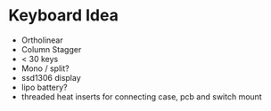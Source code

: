 # Keyboard Idea
- Ortholinear
- Column Stagger
- < 30 keys
- Mono / split?
- ssd1306 display
- lipo battery?
- threaded heat inserts for connecting case, pcb and switch mount
